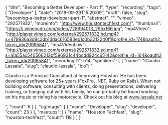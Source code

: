{
  "title": "Becoming a Better Developer - Part 1",
  "type": "recording",
  "tags": [
    "Developer"
  ],
  "date": "2018-09-29T15:20:09",
  "draft": false,
  "slug": "becoming-a-better-developer-part-1",
  "abstract": "",
  "vimeo": "292571832",
  "moreinfo": "http://www.houstontechfest.com/",
  "thumbnail": "https://i.vimeocdn.com/video/728994013_295x166.jpg",
  "mp4Video": "http://player.vimeo.com/external/292571832.hd.mp4?s=479936a3d9c3db1ddac616583eb1c0b3212240ff&profile_id=174&oauth2_token_id=20985841",
  "mp4VideoLow": "http://player.vimeo.com/external/292571832.sd.mp4?s=a1a55ac540566212bf596931c44bcdd924c65142&profile_id=164&oauth2_token_id=20985841",
  "recordingID": 514,
  "speakers": [
    {
      "name": "Claudio Lassala",
      "slug": "claudio-lassala",
      "bio": "<p>Claudio is a Principal Consultant at Improving Houston. He has been developing software for 25+ years (FoxPro, .NET, Ruby on Rails). When not building software, consulting with clients, doing presentations, delivering training, or hanging out with his family, he can probably be found working on his music or riding his motorcycle. Check out his blog at www.lassala.net</p>",
      "count": 6
    }
  ],
  "ugtvtags": [
    {
      "name": "Developer",
      "slug": "developer",
      "count": 23
    }
  ],
  "meetups": [
    {
      "name": "Houston Techfest",
      "slug": "houston-techfest",
      "count": 118
    }
  ]
}